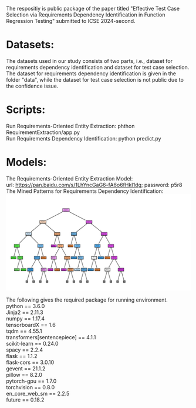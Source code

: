 The respositiy is public package of the paper titled "Effective Test Case Selection via Requirements Dependency Identification in Function Regression Testing" submitted to ICSE 2024-second.

# Datasets:  
The datasets used in our study consists of two parts, i.e., dataset for requirements dependency identification and dataset for test case selection.  
The dataset for requirements dependency identification is given in the folder "data", while the dataset for test case selection is not public due to the confidence issue.

# Scripts:  
Run Requirements-Oriented Entity Extraction: phthon RequirementExtraction/app.py  
Run Requirements Dependency Identification: python predict.py

# Models:  
The Requirements-Oriented Entity Extraction Model:   
url: https://pan.baidu.com/s/1LhYncGaG6-fA6o6fHkI1dg;  password: p5r8  
The Mined Patterns for Requirements Dependency Identification: 
![image](https://github.com/lsplx/RequirementDependency/blob/master/IMG/DT49.png)

The following gives the required package for running environment.  
python == 3.6.0  
Jinja2 == 2.11.3  
numpy == 1.17.4  
tensorboardX == 1.6  
tqdm == 4.55.1  
transformers[sentencepiece] == 4.1.1  
scikit-learn == 0.24.0  
spacy == 2.2.4  
flask == 1.1.2  
flask-cors == 3.0.10  
gevent == 21.1.2  
pillow == 8.2.0  
pytorch-gpu == 1.7.0  
torchvision == 0.8.0  
en_core_web_sm == 2.2.5  
future == 0.18.2  
